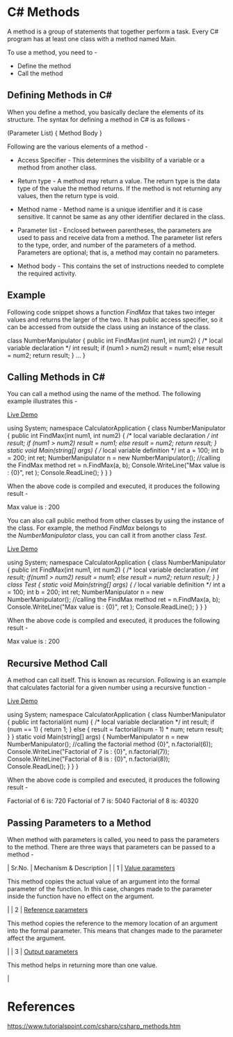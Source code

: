 # C# Methods

A method is a group of statements that together perform a task. Every C# program has at least one class with a method named Main.

To use a method, you need to -

-   Define the method
-   Call the method

Defining Methods in C#
----------------------

When you define a method, you basically declare the elements of its structure. The syntax for defining a method in C# is as follows -

<Access Specifier> <Return Type> <Method Name>(Parameter List) {
   Method Body
}

Following are the various elements of a method -

-   Access Specifier - This determines the visibility of a variable or a method from another class.

-   Return type - A method may return a value. The return type is the data type of the value the method returns. If the method is not returning any values, then the return type is void.

-   Method name - Method name is a unique identifier and it is case sensitive. It cannot be same as any other identifier declared in the class.

-   Parameter list - Enclosed between parentheses, the parameters are used to pass and receive data from a method. The parameter list refers to the type, order, and number of the parameters of a method. Parameters are optional; that is, a method may contain no parameters.

-   Method body - This contains the set of instructions needed to complete the required activity.

Example
-------

Following code snippet shows a function *FindMax* that takes two integer values and returns the larger of the two. It has public access specifier, so it can be accessed from outside the class using an instance of the class.

class  NumberManipulator  {  public  int  FindMax(int num1,  int num2)  {  /* local variable declaration */  int result;  if  (num1 > num2) result = num1;  else result = num2;  return result;  }  ...  }

Calling Methods in C#
---------------------

You can call a method using the name of the method. The following example illustrates this -

[Live Demo](http://tpcg.io/vhdOSt)

using  System;  namespace  CalculatorApplication  {  class  NumberManipulator  {  public  int  FindMax(int num1,  int num2)  {  /* local variable declaration */  int result;  if  (num1 > num2) result = num1;  else result = num2;  return result;  }  static  void  Main(string[] args)  {  /* local variable definition */  int a =  100;  int b =  200;  int ret;  NumberManipulator n =  new  NumberManipulator();  //calling the FindMax method ret = n.FindMax(a, b);  Console.WriteLine("Max value is : {0}", ret );  Console.ReadLine();  }  }  }

When the above code is compiled and executed, it produces the following result -

Max value is : 200

You can also call public method from other classes by using the instance of the class. For example, the method *FindMax* belongs to the *NumberManipulator* class, you can call it from another class *Test*.

[Live Demo](http://tpcg.io/sAp1Ws)

using  System;  namespace  CalculatorApplication  {  class  NumberManipulator  {  public  int  FindMax(int num1,  int num2)  {  /* local variable declaration */  int result;  if(num1 > num2) result = num1;  else result = num2;  return result;  }  }  class  Test  {  static  void  Main(string[] args)  {  /* local variable definition */  int a =  100;  int b =  200;  int ret;  NumberManipulator n =  new  NumberManipulator();  //calling the FindMax method ret = n.FindMax(a, b);  Console.WriteLine("Max value is : {0}", ret );  Console.ReadLine();  }  }  }

When the above code is compiled and executed, it produces the following result -

Max value is : 200

Recursive Method Call
---------------------

A method can call itself. This is known as recursion. Following is an example that calculates factorial for a given number using a recursive function -

[Live Demo](http://tpcg.io/BLPZ6q)

using  System;  namespace  CalculatorApplication  {  class  NumberManipulator  {  public  int factorial(int num)  {  /* local variable declaration */  int result;  if  (num ==  1)  {  return  1;  }  else  { result = factorial(num -  1)  * num;  return result;  }  }  static  void  Main(string[] args)  {  NumberManipulator n =  new  NumberManipulator();  //calling the factorial method {0}", n.factorial(6));  Console.WriteLine("Factorial of 7 is : {0}", n.factorial(7));  Console.WriteLine("Factorial of 8 is : {0}", n.factorial(8));  Console.ReadLine();  }  }  }

When the above code is compiled and executed, it produces the following result -

Factorial of 6 is: 720
Factorial of 7 is: 5040
Factorial of 8 is: 40320

Passing Parameters to a Method
------------------------------

When method with parameters is called, you need to pass the parameters to the method. There are three ways that parameters can be passed to a method -

| Sr.No. | Mechanism & Description |
| 1 | [Value parameters](https://www.tutorialspoint.com/csharp/csharp_value_parameters.htm "Value parameters in C#")

This method copies the actual value of an argument into the formal parameter of the function. In this case, changes made to the parameter inside the function have no effect on the argument.

 |
| 2 | [Reference parameters](https://www.tutorialspoint.com/csharp/csharp_reference_parameters.htm "Reference parameters in C#")

This method copies the reference to the memory location of an argument into the formal parameter. This means that changes made to the parameter affect the argument.

 |
| 3 | [Output parameters](https://www.tutorialspoint.com/csharp/csharp_output_parameters.htm "Output parameters in C#")

This method helps in returning more than one value.

 |

# References
https://www.tutorialspoint.com/csharp/csharp_methods.htm 
